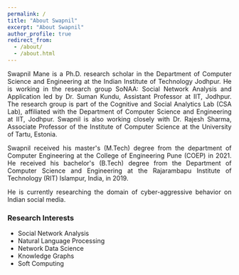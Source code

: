 ```yaml
---
permalink: /
title: "About Swapnil"
excerpt: "About Swapnil"
author_profile: true
redirect_from: 
  - /about/
  - /about.html
---
```

<p align="justify">
  Swapnil Mane is a Ph.D. research scholar in the <a href="https://cse.iitj.ac.in/" target="_blank" style="text-decoration:none;">Department of Computer Science and Engineering</a> at the <a href="https://www.iitj.ac.in/" target="_blank" style="text-decoration:none;">Indian Institute of Technology Jodhpur</a>. He is working in the research group SoNAA: Social Network Analysis and Application led by <a href="http://home.iitj.ac.in/~suman/" target="_blank" style="text-decoration:none;">Dr. Suman Kundu</a>, Assistant Professor at IIT, Jodhpur. The research group is part of the Cognitive and Social Analytics Lab (<a href="https://www.csa-iitj.group/" target="_blank" style="text-decoration:none;">CSA Lab</a>), affiliated with the Department of Computer Science and Engineering at IIT, Jodhpur. Swapnil is also working closely with <a href="https://rajeshsharma.cs.ut.ee/" target="_blank" style="text-decoration:none;">Dr. Rajesh Sharma</a>, Associate Professor of the Institute of Computer Science at the University of Tartu, Estonia. </p>

<p align="justify">
Swapnil received his master's (M.Tech) degree from the department of Computer Engineering at the College of Engineering Pune (<a href="http://www.coep.org.in/" target="_blank" style="text-decoration:none;">COEP</a>) in 2021. He received his bachelor's (B.Tech) degree from the Department of Computer Science and Engineering at the Rajarambapu Institute of Technology (<a href="https://www.ritindia.edu/" target="_blank" style="text-decoration:none;">RIT</a>) Islampur, India, in 2019.
</p>

<p align="justify">
He is currently researching the domain of cyber-aggressive behavior on Indian social media.  </p>

### Research Interests
  * Social Network Analysis
  * Natural Language Processing
  * Network Data Science
  * Knowledge Graphs    
  * Soft Computing
